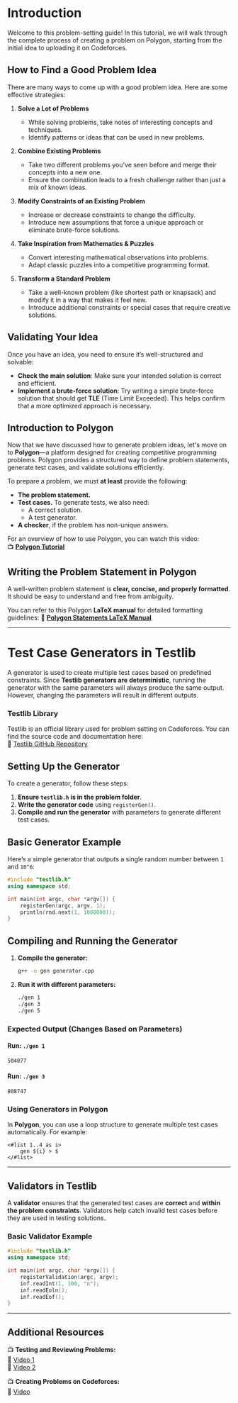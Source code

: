 # **Introduction**

Welcome to this problem-setting guide! In this tutorial, we will walk through the complete process of creating a problem on Polygon, starting from the initial idea to uploading it on Codeforces.

## **How to Find a Good Problem Idea**

There are many ways to come up with a good problem idea. Here are some effective strategies:

1. **Solve a Lot of Problems**
    
    - While solving problems, take notes of interesting concepts and techniques.
    - Identify patterns or ideas that can be used in new problems.
2. **Combine Existing Problems**
    
    - Take two different problems you've seen before and merge their concepts into a new one.
    - Ensure the combination leads to a fresh challenge rather than just a mix of known ideas.
3. **Modify Constraints of an Existing Problem**
    
    - Increase or decrease constraints to change the difficulty.
    - Introduce new assumptions that force a unique approach or eliminate brute-force solutions.
4. **Take Inspiration from Mathematics & Puzzles**
    
    - Convert interesting mathematical observations into problems.
    - Adapt classic puzzles into a competitive programming format.
5. **Transform a Standard Problem**
    
    - Take a well-known problem (like shortest path or knapsack) and modify it in a way that makes it feel new.
    - Introduce additional constraints or special cases that require creative solutions.

## **Validating Your Idea**

Once you have an idea, you need to ensure it’s well-structured and solvable:

- **Check the main solution**: Make sure your intended solution is correct and efficient.
- **Implement a brute-force solution**: Try writing a simple brute-force solution that should get **TLE** (Time Limit Exceeded). This helps confirm that a more optimized approach is necessary.

## **Introduction to Polygon**

Now that we have discussed how to generate problem ideas, let's move on to **Polygon**—a platform designed for creating competitive programming problems. Polygon provides a structured way to define problem statements, generate test cases, and validate solutions efficiently.

To prepare a problem, we must **at least** provide the following:

- **The problem statement.**
- **Test cases.** To generate tests, we also need:
    - A correct solution.
    - A test generator.
- **A checker**, if the problem has non-unique answers.

For an overview of how to use Polygon, you can watch this video:  
📺 **[Polygon Tutorial](https://www.youtube.com/watch?v=ue2Qk494ylw&list=PLDzczzxlyEXbYSaTIS3dt1owGaupXUK7I&index=3&t=697s&ab_channel=ZyadHany)**

## **Writing the Problem Statement in Polygon**

A well-written problem statement is **clear, concise, and properly formatted**. It should be easy to understand and free from ambiguity.

You can refer to this Polygon **LaTeX manual** for detailed formatting guidelines: 🔗 **[Polygon Statements LaTeX Manual](https://polygon.codeforces.com/docs/statements-tex-manual)**

---

# **Test Case Generators in Testlib**

A generator is used to create multiple test cases based on predefined constraints. Since **Testlib generators are deterministic**, running the generator with the same parameters will always produce the same output. However, changing the parameters will result in different outputs.

### **Testlib Library**

Testlib is an official library used for problem setting on Codeforces. You can find the source code and documentation here:  
🔗 [Testlib GitHub Repository](https://github.com/MikeMirzayanov/testlib)

## **Setting Up the Generator**

To create a generator, follow these steps:

1. **Ensure `testlib.h` is in the problem folder**.
2. **Write the generator code** using `registerGen()`.
3. **Compile and run the generator** with parameters to generate different test cases.

## **Basic Generator Example**

Here’s a simple generator that outputs a single random number between `1` and `10^6`:

```cpp
#include "testlib.h"
using namespace std;

int main(int argc, char *argv[]) {
    registerGen(argc, argv, 1);
    println(rnd.next(1, 1000000));
}
```

## **Compiling and Running the Generator**

1. **Compile the generator:**
    
    ```sh
    g++ -o gen generator.cpp
    ```
    
2. **Run it with different parameters:**
    
    ```sh
    ./gen 1
    ./gen 3
    ./gen 5
    ```
    

### **Expected Output (Changes Based on Parameters)**

#### **Run: `./gen 1`**

```
504077
```

#### **Run: `./gen 3`**

```
808747
```

### **Using Generators in Polygon**

In **Polygon**, you can use a loop structure to generate multiple test cases automatically. For example:

```plaintext
<#list 1..4 as i>
    gen ${i} > $
</#list>
```

---

## **Validators in Testlib**

A **validator** ensures that the generated test cases are **correct** and **within the problem constraints**. Validators help catch invalid test cases before they are used in testing solutions.

### **Basic Validator Example**

```cpp
#include "testlib.h"
using namespace std;

int main(int argc, char *argv[]) {
    registerValidation(argc, argv);
    inf.readInt(1, 100, "n");
    inf.readEoln();
    inf.readEof();
}
```

---

## **Additional Resources**

📺 **Testing and Reviewing Problems:**  
🔗 [Video 1](https://www.youtube.com/watch?v=L6cb9IOv4cE)  
🔗 [Video 2](https://www.youtube.com/watch?v=KnMOEiySz0Y)

📺 **Creating Problems on Codeforces:**  
🔗 [Video](https://www.youtube.com/watch?v=xqkIZfWuTpY&t=8950s&ab_channel=KareemKhaled)
